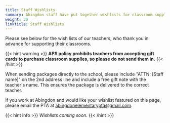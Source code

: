 ```yaml
--- 
title: Staff Wishlists
summary: Abingdon staff have put together wishlists for classroom supplies.
weight: 30
linktitle: Staff Wishlists
---
```


Please see below for the wish lists of our teachers, who thank you in advance for supporting their classrooms.

{{< hint warning >}}
**APS policy prohibits teachers from accepting gift cards to purchase classroom supplies, so please do not send them in.**
{{< /hint >}}

When sending packages directly to the school, please include "ATTN: [Staff name]" on the 2nd address line and include a free gift note with the teacher's name. This ensures the package is delivered to the correct teacher.

If you work at Abingdon and would like your wishlist featured on this page, please email the PTA at abingdonelementarypta@gmail.com.

{{< hint info >}}
*Wishlists coming soon.*
{{< /hint >}}

<!--https://www.acmpta.com/mpsa-news/teacher-wish-lists-->